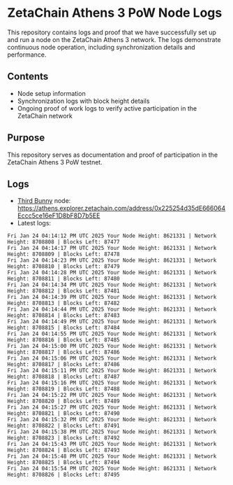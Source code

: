 # ZetaChain Athens 3 PoW Node Logs
This repository contains logs and proof that we have successfully set up and run a node on the ZetaChain Athens 3 network. The logs demonstrate continuous node operation, including synchronization details and performance.

## Contents
- Node setup information
- Synchronization logs with block height details
- Ongoing proof of work logs to verify active participation in the ZetaChain network

## Purpose
This repository serves as documentation and proof of participation in the ZetaChain Athens 3 PoW testnet.

## Logs

- [Third Bunny](https://thirdbunny.xyz/) node: https://athens.explorer.zetachain.com/address/0x225254d35dE666064Eccc5ce16eF1D8bF8D7b5EE
- Latest logs:
```
Fri Jan 24 04:14:12 PM UTC 2025 Your Node Height: 8621331 | Network Height: 8708808 | Blocks Left: 87477
Fri Jan 24 04:14:17 PM UTC 2025 Your Node Height: 8621331 | Network Height: 8708809 | Blocks Left: 87478
Fri Jan 24 04:14:23 PM UTC 2025 Your Node Height: 8621331 | Network Height: 8708810 | Blocks Left: 87479
Fri Jan 24 04:14:28 PM UTC 2025 Your Node Height: 8621331 | Network Height: 8708811 | Blocks Left: 87480
Fri Jan 24 04:14:34 PM UTC 2025 Your Node Height: 8621331 | Network Height: 8708812 | Blocks Left: 87481
Fri Jan 24 04:14:39 PM UTC 2025 Your Node Height: 8621331 | Network Height: 8708813 | Blocks Left: 87482
Fri Jan 24 04:14:44 PM UTC 2025 Your Node Height: 8621331 | Network Height: 8708814 | Blocks Left: 87483
Fri Jan 24 04:14:49 PM UTC 2025 Your Node Height: 8621331 | Network Height: 8708815 | Blocks Left: 87484
Fri Jan 24 04:14:55 PM UTC 2025 Your Node Height: 8621331 | Network Height: 8708816 | Blocks Left: 87485
Fri Jan 24 04:15:00 PM UTC 2025 Your Node Height: 8621331 | Network Height: 8708817 | Blocks Left: 87486
Fri Jan 24 04:15:06 PM UTC 2025 Your Node Height: 8621331 | Network Height: 8708817 | Blocks Left: 87486
Fri Jan 24 04:15:11 PM UTC 2025 Your Node Height: 8621331 | Network Height: 8708818 | Blocks Left: 87487
Fri Jan 24 04:15:16 PM UTC 2025 Your Node Height: 8621331 | Network Height: 8708819 | Blocks Left: 87488
Fri Jan 24 04:15:22 PM UTC 2025 Your Node Height: 8621331 | Network Height: 8708820 | Blocks Left: 87489
Fri Jan 24 04:15:27 PM UTC 2025 Your Node Height: 8621331 | Network Height: 8708821 | Blocks Left: 87490
Fri Jan 24 04:15:32 PM UTC 2025 Your Node Height: 8621331 | Network Height: 8708822 | Blocks Left: 87491
Fri Jan 24 04:15:38 PM UTC 2025 Your Node Height: 8621331 | Network Height: 8708823 | Blocks Left: 87492
Fri Jan 24 04:15:43 PM UTC 2025 Your Node Height: 8621331 | Network Height: 8708824 | Blocks Left: 87493
Fri Jan 24 04:15:48 PM UTC 2025 Your Node Height: 8621331 | Network Height: 8708825 | Blocks Left: 87494
Fri Jan 24 04:15:54 PM UTC 2025 Your Node Height: 8621331 | Network Height: 8708826 | Blocks Left: 87495
```
